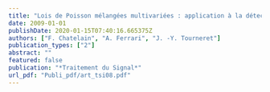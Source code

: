 ```yaml
---
title: "Lois de Poisson mélangées multivariées : application à la détection en présence de speckles"
date: 2009-01-01
publishDate: 2020-01-15T07:40:16.665375Z
authors: ["F. Chatelain", "A. Ferrari", "J. -Y. Tourneret"]
publication_types: ["2"]
abstract: ""
featured: false
publication: "*Traitement du Signal*"
url_pdf: "Publi_pdf/art_tsi08.pdf"
---
```


